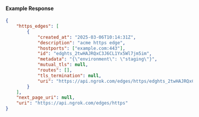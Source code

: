 <!-- Code generated for API Clients. DO NOT EDIT. -->

#### Example Response

```json
{
	"https_edges": [
		{
			"created_at": "2025-03-06T10:14:31Z",
			"description": "acme https edge",
			"hostports": ["example.com:443"],
			"id": "edghts_2twHAJRQxC3J6CL1Yx5Wl7jm5im",
			"metadata": "{\"environment\": \"staging\"}",
			"mutual_tls": null,
			"routes": [],
			"tls_termination": null,
			"uri": "https://api.ngrok.com/edges/https/edghts_2twHAJRQxC3J6CL1Yx5Wl7jm5im"
		}
	],
	"next_page_uri": null,
	"uri": "https://api.ngrok.com/edges/https"
}
```
